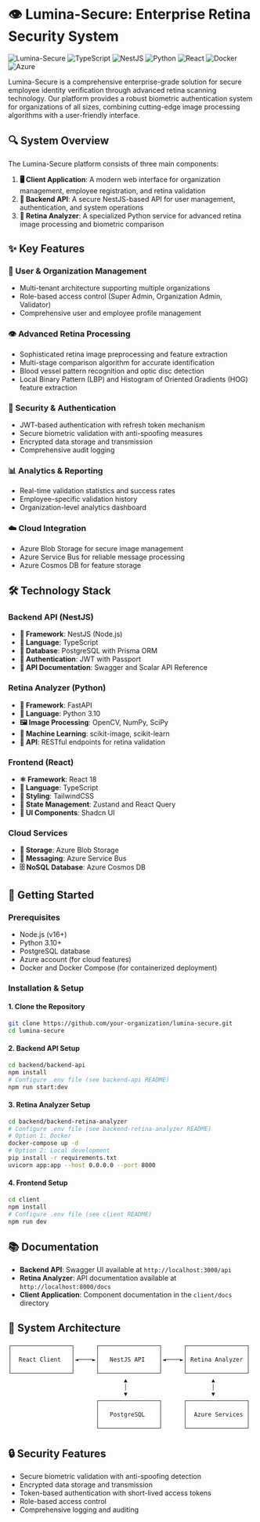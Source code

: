 # 👁️ Lumina-Secure: Enterprise Retina Security System

![Lumina-Secure](https://img.shields.io/badge/Lumina--Secure-1.0.0-brightgreen)
![TypeScript](https://img.shields.io/badge/TypeScript-5.0-blue)
![NestJS](https://img.shields.io/badge/NestJS-10.0-red)
![Python](https://img.shields.io/badge/Python-3.10-blue)
![React](https://img.shields.io/badge/React-18-blue)
![Docker](https://img.shields.io/badge/Docker-Ready-blue)
![Azure](https://img.shields.io/badge/Azure-Integrated-0078D4)

Lumina-Secure is a comprehensive enterprise-grade solution for secure employee identity verification through advanced retina scanning technology. Our platform provides a robust biometric authentication system for organizations of all sizes, combining cutting-edge image processing algorithms with a user-friendly interface.

## 🔍 System Overview

The Lumina-Secure platform consists of three main components:

1. **🖥️ Client Application**: A modern web interface for organization management, employee registration, and retina validation
2. **🔌 Backend API**: A secure NestJS-based API for user management, authentication, and system operations
3. **🧠 Retina Analyzer**: A specialized Python service for advanced retina image processing and biometric comparison

## ✨ Key Features

### 👥 User & Organization Management
- Multi-tenant architecture supporting multiple organizations
- Role-based access control (Super Admin, Organization Admin, Validator)
- Comprehensive user and employee profile management

### 👁️ Advanced Retina Processing
- Sophisticated retina image preprocessing and feature extraction
- Multi-stage comparison algorithm for accurate identification
- Blood vessel pattern recognition and optic disc detection
- Local Binary Pattern (LBP) and Histogram of Oriented Gradients (HOG) feature extraction

### 🔐 Security & Authentication
- JWT-based authentication with refresh token mechanism
- Secure biometric validation with anti-spoofing measures
- Encrypted data storage and transmission
- Comprehensive audit logging

### 📊 Analytics & Reporting
- Real-time validation statistics and success rates
- Employee-specific validation history
- Organization-level analytics dashboard

### ☁️ Cloud Integration
- Azure Blob Storage for secure image management
- Azure Service Bus for reliable message processing
- Azure Cosmos DB for feature storage

## 🛠️ Technology Stack

### Backend API (NestJS)
- **🔧 Framework**: NestJS (Node.js)
- **📝 Language**: TypeScript
- **💾 Database**: PostgreSQL with Prisma ORM
- **🔑 Authentication**: JWT with Passport
- **📖 API Documentation**: Swagger and Scalar API Reference

### Retina Analyzer (Python)
- **🔧 Framework**: FastAPI
- **📝 Language**: Python 3.10
- **🖼️ Image Processing**: OpenCV, NumPy, SciPy
- **🧮 Machine Learning**: scikit-image, scikit-learn
- **🔌 API**: RESTful endpoints for retina validation

### Frontend (React)
- **⚛️ Framework**: React 18
- **📝 Language**: TypeScript
- **🎨 Styling**: TailwindCSS
- **🔄 State Management**: Zustand and React Query
- **🧩 UI Components**: Shadcn UI

### Cloud Services
- **💾 Storage**: Azure Blob Storage
- **📨 Messaging**: Azure Service Bus
- **🗄️ NoSQL Database**: Azure Cosmos DB

## 🚀 Getting Started

### Prerequisites
- Node.js (v16+)
- Python 3.10+
- PostgreSQL database
- Azure account (for cloud features)
- Docker and Docker Compose (for containerized deployment)

### Installation & Setup

#### 1. Clone the Repository
```bash
git clone https://github.com/your-organization/lumina-secure.git
cd lumina-secure
```

#### 2. Backend API Setup
```bash
cd backend/backend-api
npm install
# Configure .env file (see backend-api README)
npm run start:dev
```

#### 3. Retina Analyzer Setup
```bash
cd backend/backend-retina-analyzer
# Configure .env file (see backend-retina-analyzer README)
# Option 1: Docker
docker-compose up -d
# Option 2: Local development
pip install -r requirements.txt
uvicorn app:app --host 0.0.0.0 --port 8000
```

#### 4. Frontend Setup
```bash
cd client
npm install
# Configure .env file (see client README)
npm run dev
```

## 📚 Documentation

- **Backend API**: Swagger UI available at `http://localhost:3000/api`
- **Retina Analyzer**: API documentation available at `http://localhost:8000/docs`
- **Client Application**: Component documentation in the `client/docs` directory

## 🔌 System Architecture

```
┌─────────────────┐      ┌─────────────────┐      ┌─────────────────┐
│                 │      │                 │      │                 │
│  React Client   │◄────►│   NestJS API    │◄────►│ Retina Analyzer │
│                 │      │                 │      │                 │
└─────────────────┘      └─────────────────┘      └─────────────────┘
                                 ▲                        ▲
                                 │                        │
                                 ▼                        ▼
                         ┌─────────────────┐      ┌─────────────────┐
                         │                 │      │                 │
                         │   PostgreSQL    │      │  Azure Services │
                         │                 │      │                 │
                         └─────────────────┘      └─────────────────┘
```

## 🔒 Security Features

- Secure biometric validation with anti-spoofing detection
- Encrypted data storage and transmission
- Token-based authentication with short-lived access tokens
- Role-based access control
- Comprehensive logging and auditing

